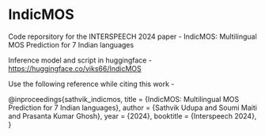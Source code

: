 # IndicMOS
Code reporsitory for the INTERSPEECH 2024 paper - IndicMOS: Multilingual MOS Prediction for 7 Indian languages

Inference model and script in huggingface - 
https://huggingface.co/viks66/IndicMOS

Use the following reference while citing this work - 

@inproceedings{sathvik_indicmos,
  title     = {IndicMOS: Multilingual MOS Prediction for 7 Indian languages},
  author    = {Sathvik Udupa and Soumi Maiti and Prasanta Kumar Ghosh},
  year      = {2024},
  booktitle = {Interspeech 2024},
}
